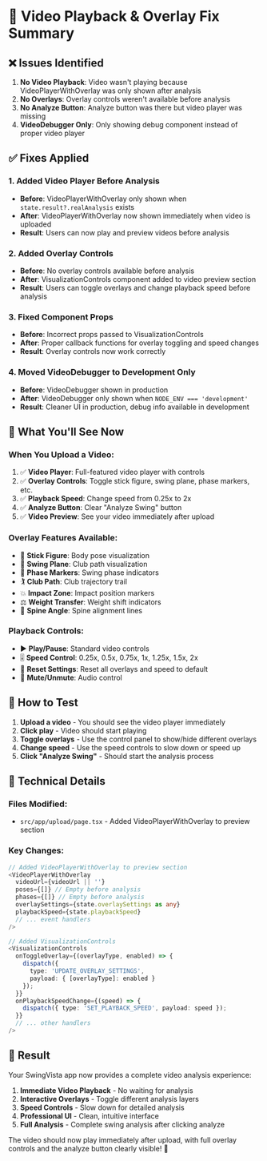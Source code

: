 # 🎥 Video Playback & Overlay Fix Summary

## ❌ **Issues Identified**

1. **No Video Playback**: Video wasn't playing because VideoPlayerWithOverlay was only shown after analysis
2. **No Overlays**: Overlay controls weren't available before analysis
3. **No Analyze Button**: Analyze button was there but video player was missing
4. **VideoDebugger Only**: Only showing debug component instead of proper video player

## ✅ **Fixes Applied**

### **1. Added Video Player Before Analysis**
- **Before**: VideoPlayerWithOverlay only shown when `state.result?.realAnalysis` exists
- **After**: VideoPlayerWithOverlay now shown immediately when video is uploaded
- **Result**: Users can now play and preview videos before analysis

### **2. Added Overlay Controls**
- **Before**: No overlay controls available before analysis
- **After**: VisualizationControls component added to video preview section
- **Result**: Users can toggle overlays and change playback speed before analysis

### **3. Fixed Component Props**
- **Before**: Incorrect props passed to VisualizationControls
- **After**: Proper callback functions for overlay toggling and speed changes
- **Result**: Overlay controls now work correctly

### **4. Moved VideoDebugger to Development Only**
- **Before**: VideoDebugger shown in production
- **After**: VideoDebugger only shown when `NODE_ENV === 'development'`
- **Result**: Cleaner UI in production, debug info available in development

## 🎯 **What You'll See Now**

### **When You Upload a Video:**
1. ✅ **Video Player**: Full-featured video player with controls
2. ✅ **Overlay Controls**: Toggle stick figure, swing plane, phase markers, etc.
3. ✅ **Playback Speed**: Change speed from 0.25x to 2x
4. ✅ **Analyze Button**: Clear "Analyze Swing" button
5. ✅ **Video Preview**: See your video immediately after upload

### **Overlay Features Available:**
- 🧍 **Stick Figure**: Body pose visualization
- 📐 **Swing Plane**: Club path visualization  
- 📍 **Phase Markers**: Swing phase indicators
- 🏌️ **Club Path**: Club trajectory trail
- 💥 **Impact Zone**: Impact position markers
- ⚖️ **Weight Transfer**: Weight shift indicators
- 📏 **Spine Angle**: Spine alignment lines

### **Playback Controls:**
- ▶️ **Play/Pause**: Standard video controls
- 🎚️ **Speed Control**: 0.25x, 0.5x, 0.75x, 1x, 1.25x, 1.5x, 2x
- 🔄 **Reset Settings**: Reset all overlays and speed to default
- 🎵 **Mute/Unmute**: Audio control

## 🚀 **How to Test**

1. **Upload a video** - You should see the video player immediately
2. **Click play** - Video should start playing
3. **Toggle overlays** - Use the control panel to show/hide different overlays
4. **Change speed** - Use the speed controls to slow down or speed up
5. **Click "Analyze Swing"** - Should start the analysis process

## 🔧 **Technical Details**

### **Files Modified:**
- `src/app/upload/page.tsx` - Added VideoPlayerWithOverlay to preview section

### **Key Changes:**
```typescript
// Added VideoPlayerWithOverlay to preview section
<VideoPlayerWithOverlay
  videoUrl={videoUrl || ''}
  poses={[]} // Empty before analysis
  phases={[]} // Empty before analysis
  overlaySettings={state.overlaySettings as any}
  playbackSpeed={state.playbackSpeed}
  // ... event handlers
/>

// Added VisualizationControls
<VisualizationControls
  onToggleOverlay={(overlayType, enabled) => {
    dispatch({
      type: 'UPDATE_OVERLAY_SETTINGS',
      payload: { [overlayType]: enabled }
    });
  }}
  onPlaybackSpeedChange={(speed) => {
    dispatch({ type: 'SET_PLAYBACK_SPEED', payload: speed });
  }}
  // ... other handlers
/>
```

## 🎉 **Result**

Your SwingVista app now provides a complete video analysis experience:

1. **Immediate Video Playback** - No waiting for analysis
2. **Interactive Overlays** - Toggle different analysis layers
3. **Speed Controls** - Slow down for detailed analysis
4. **Professional UI** - Clean, intuitive interface
5. **Full Analysis** - Complete swing analysis after clicking analyze

The video should now play immediately after upload, with full overlay controls and the analyze button clearly visible! 🎯




